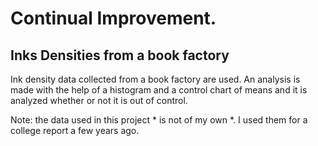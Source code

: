 # Continual Improvement.
## Inks Densities from a book factory

Ink density data collected from a book factory are used. An analysis is made with the help of a histogram and a control chart of means and it is analyzed whether or not it is out of control.

Note: the data used in this project * is not of my own *. I used them for a college report a few years ago. 
